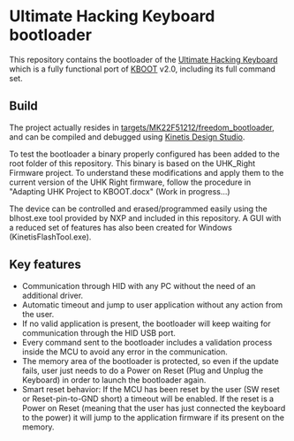 # Ultimate Hacking Keyboard bootloader

This repository contains the bootloader of the [Ultimate Hacking Keyboard](https://ultimatehackingkeyboard.com/) which is a fully functional port of [KBOOT](http://www.nxp.com/products/microcontrollers-and-processors/arm-processors/kinetis-cortex-m-mcus/kinetis-symbols-footprints-and-models/kinetis-bootloader:KBOOT) v2.0, including its full command set. 

## Build

The project actually resides in [targets/MK22F51212/freedom_bootloader](targets/MK22F51212/freedom_bootloader), and can be compiled and debugged using [Kinetis Design Studio](http://www.nxp.com/products/software-and-tools/run-time-software/kinetis-software-and-tools/ides-for-kinetis-mcus/kinetis-design-studio-integrated-development-environment-ide:KDS_IDE). 

To test the bootloader a binary properly configured has been added to the root folder of this repository. This binary is based on the UHK_Right Firmware project. 
To understand these modifications and apply them to the current version of the UHK Right firmware, follow the procedure in "Adapting UHK Project to KBOOT.docx" (Work in progress...)

The device can be controlled and erased/programmed easily using
the blhost.exe tool provided by NXP and included in this repository. A GUI with a reduced set of features has also been created for Windows (KinetisFlashTool.exe).

## Key features

 - Communication through HID with any PC without the need of an additional driver.
 - Automatic timeout and jump to user application without any action from the user.
 - If no valid application is present, the bootloader will keep waiting for communication through the HID USB port.
 - Every command sent to the bootloader includes a validation process inside the MCU to avoid any error in the communication.
 - The memory area of the bootloader is protected, so even if the update fails, user just needs to do a Power on Reset (Plug and Unplug the Keyboard) in order to launch the bootloader again.
 - Smart reset behavior: If the MCU has been reset by the user (SW reset or Reset-pin-to-GND short) a timeout will be enabled.
 If the reset is a Power on Reset (meaning that the user has just connected the keyboard to the power) it will jump to the
 application firmware if its present on the memory.
